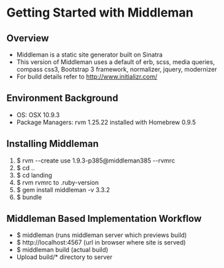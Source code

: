 # Getting Started with Middleman
## Overview
* Middleman is a static site generator built on Sinatra
* This version of Middleman uses a default of erb, scss, media queries, compass css3, Bootstrap 3 framework, normalizer, jquery, modernizer
* For build details refer to http://www.initializr.com/

## Environment Background
* OS: OSX 10.9.3
* Package Managers: rvm 1.25.22 installed with Homebrew 0.9.5

## Installing Middleman
1. $ rvm --create use 1.9.3-p385@middleman385 --rvmrc
1. $ cd ..
1. $ cd landing
1. $ rvm rvmrc to .ruby-version
1. $ gem install middleman -v 3.3.2
1. $ bundle

## Middleman Based Implementation Workflow
* $ middleman (runs middleman server which previews build)
* $ http://localhost:4567 (url in browser where site is served)
* $ middleman build (actual build)
* Upload build/* directory to server
